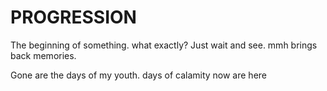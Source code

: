 # PROGRESSION
The beginning of something.
what exactly? Just wait and see.
mmh brings back memories.

Gone are the days of my youth.
days of calamity now are here
